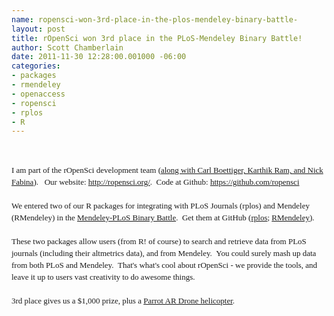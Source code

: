 ```yaml
--- 
name: ropensci-won-3rd-place-in-the-plos-mendeley-binary-battle-
layout: post
title: rOpenSci won 3rd place in the PLoS-Mendeley Binary Battle!
author: Scott Chamberlain
date: 2011-11-30 12:28:00.001000 -06:00
categories: 
- packages
- rmendeley
- openaccess
- ropensci
- rplos
- R
---
```

<br /><div style="font-family: Georgia, 'Times New Roman', 'Bitstream Charter', Times, serif; font-size: 13px; line-height: 19px;">I am part of the rOpenSci development team (<a href="http://ropensci.org/developers/" target="_blank">along with Carl Boettiger, Karthik Ram, and Nick Fabina</a>). &nbsp; Our website: <a href="http://ropensci.org/">http://ropensci.org/</a>. &nbsp;Code at Github:&nbsp;<a href="https://github.com/ropensci">https://github.com/ropensci</a></div><div style="font-family: Georgia, 'Times New Roman', 'Bitstream Charter', Times, serif; font-size: 13px; line-height: 19px;"><br /></div><div style="font-family: Georgia, 'Times New Roman', 'Bitstream Charter', Times, serif; font-size: 13px; line-height: 19px;">We entered two of our R packages for integrating with PLoS Journals (rplos) and Mendeley (RMendeley) in the&nbsp;<a data-mce-href="http://dev.mendeley.com/api-binary-battle" href="http://dev.mendeley.com/api-binary-battle" target="_blank">Mendeley-PLoS Binary Battle</a>. &nbsp;Get them at GitHub (<a data-mce-href="https://github.com/ropensci/rplos" href="https://github.com/ropensci/rplos" target="_blank">rplos</a>;&nbsp;<a data-mce-href="https://github.com/ropensci/RMendeley" href="https://github.com/ropensci/RMendeley" target="_blank">RMendeley</a>).</div><div style="font-family: Georgia, 'Times New Roman', 'Bitstream Charter', Times, serif; font-size: 13px; line-height: 19px;"><br /></div><div style="font-family: Georgia, 'Times New Roman', 'Bitstream Charter', Times, serif; font-size: 13px; line-height: 19px;">These two packages allow users (from R! of course) to search and retrieve data from PLoS journals (including their altmetrics data), and from Mendeley. &nbsp;You could surely mash up data from both PLoS and Mendeley. &nbsp;That's what's cool about rOpenSci - we provide the tools, and leave it up to users vast creativity to do awesome things.</div><div style="font-family: Georgia, 'Times New Roman', 'Bitstream Charter', Times, serif; font-size: 13px; line-height: 19px;"><br /></div><div style="font-family: Georgia, 'Times New Roman', 'Bitstream Charter', Times, serif; font-size: 13px; line-height: 19px;">3rd place gives us a $1,000 prize, plus a&nbsp;<a data-mce-href="http://ardrone.parrot.com/parrot-ar-drone/uk/" href="http://ardrone.parrot.com/parrot-ar-drone/uk/" target="_blank">Parrot AR Drone helicopter</a>.</div>
